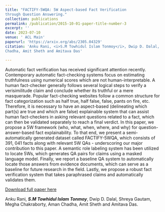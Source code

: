 ```yaml
---
title: "FACTIFY-5WQA: 5W Aspect-based Fact Verification
through Question Answering."
collection: publications
permalink: /publication/2015-10-01-paper-title-number-3
excerpt: ''
date: 2023-07-10
venue: ' ACL Main'
paperurl: 'https://arxiv.org/abs/2305.04329'
citation: 'Anku Rani, <i>S.M Towhidul Islam Tonmoy</i>, Dwip D. Dalal, Shreya Gautam, Megha Chakraborty, Aman
Chadha, Amit Sheth and Amitava Das'

---
```

Automatic fact verification has received significant attention recently. Contemporary automatic fact-checking systems focus on estimating truthfulness using numerical scores which are not human-interpretable. A human fact-checker generally follows several logical steps to verify a verisimilitude claim and conclude whether its truthful or a mere masquerade. Popular fact-checking websites follow a common structure for fact categorization such as half true, half false, false, pants on fire, etc. Therefore, it is necessary to have an aspect-based (delineating which part(s) are true and which are false) explainable system that can assist human fact-checkers in asking relevant questions related to a fact, which can then be validated separately to reach a final verdict. In this paper, we propose a 5W framework (who, what, when, where, and why) for question-answer-based fact explainability. To that end, we present a semi-automatically generated dataset called FACTIFY-5WQA, which consists of 391, 041 facts along with relevant 5W QAs - underscoring our major contribution to this paper. A semantic role labeling system has been utilized to locate 5Ws, which generates QA pairs for claims using a masked language model. Finally, we report a baseline QA system to automatically locate those answers from evidence documents, which can serve as a baseline for future research in the field. Lastly, we propose a robust fact verification system that takes paraphrased claims and automatically validates them.

[Download full paper here](https://arxiv.org/abs/2305.04329)

Anku Rani, <b><i>S.M Towhidul Islam Tonmoy</i></b>, Dwip D. Dalal, Shreya Gautam, Megha Chakraborty, Aman
Chadha, Amit Sheth and Amitava Das.